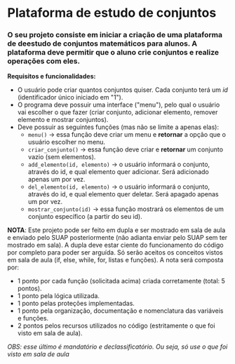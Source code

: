 # Plataforma de estudo de conjuntos

### O seu projeto consiste em iniciar a criação de uma plataforma de deestudo de conjuntos matemáticos para alunos. A plataforma deve permitir que o aluno crie conjuntos e realize operações com eles.

**Requisitos e funcionalidades:**
-  O usuário pode criar quantos conjuntos quiser. Cada conjunto terá um $id$ (identificador único iniciado em "1").
- O programa deve possuir uma interface ("menu"), pelo qual o usuário vai escolher o que fazer (criar conjunto, adicionar elemento, remover elemento e mostrar conjuntos).
- Deve possuir as seguintes funções (mas não se limite a apenas elas):
    - ```menu()``` $\rightarrow$ essa função deve criar um menu e **retornar** a opção que o usuário escolher no menu.
    - ```criar_conjunto()``` $\rightarrow$ essa função deve criar e **retornar** um conjunto vazio (sem elementos).
    - ```add_elemento(id, elemento)``` $\rightarrow$ o usuário informará o conjunto, através do id, e qual elemento quer adicionar. Será adicionado apenas um por vez. 
    - ```del_elemento(id, elemento)``` $\rightarrow$ o usuário informará o conjunto, através do id, e qual elemento quer deletar. Será apagado apenas um por vez. 
    - ```mostrar_conjunto(id)``` $\rightarrow$ essa função mostrará os elementos de um conjunto específico (a partir do seu id).

**NOTA**: Este projeto pode ser feito em dupla e ser mostrado em sala de aula e enviado pelo SUAP posteriormente (não adianta enviar pelo SUAP sem ter mostrado em sala). A dupla deve estar ciente do funcionamento do código por completo para poder ser arguída. Só serão aceitos os conceitos vistos em sala de aula (if, else, while, for, listas e funções). A nota será composta por:
- 1 ponto por cada função (solicitada acima) criada corretamente (total: 5 pontos).
- 1 ponto pela lógica utilizada.
- 1 ponto pelas proteções implementadas.
- 1 ponto pela organização, documentação e nomenclatura das variáveis e funções.
- 2 pontos pelos recursos utilizados no código (estritamente o que foi visto em sala de aula).

*OBS: esse último é mandatório e declassificatório. Ou seja, só use o que foi visto em sala de aula*
